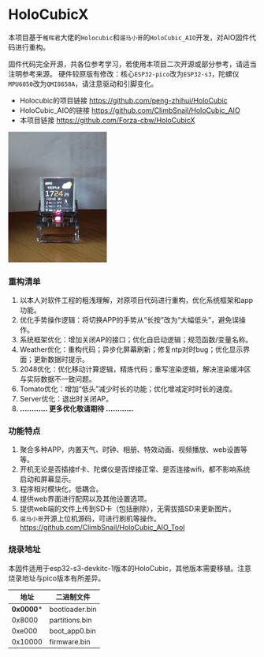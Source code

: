 # HoloCubicX

本项目基于`稚晖君`大佬的`Holocubic`和`遛马小哥`的`HoloCubic_AIO`开发，对AIO固件代码进行重构。

固件代码完全开源，共各位参考学习，若使用本项目二次开源或部分参考，请适当注明参考来源。
硬件较原版有修改：核心`ESP32-pico`改为`ESP32-s3`，陀螺仪`MPU6050`改为`QMI8658A`，请注意驱动和引脚变化。

* Holocubic的项目链接 https://github.com/peng-zhihui/HoloCubic
* HoloCubic_AIO的链接 https://github.com/ClimbSnail/HoloCubic_AIO
* 本项目链接 https://github.com/Forza-cbw/HoloCubicX

<img src="https://github.com/Forza-cbw/HoloCubicX/blob/master/src/resource/%E6%95%88%E6%9E%9C%E5%9B%BE.jpg" width="200" />

### 重构清单
1. 以本人对软件工程的粗浅理解，对原项目代码进行重构，优化系统框架和app功能。
2. 优化手势操作逻辑：将切换APP的手势从“长按”改为“大幅低头”，避免误操作。
3. 系统框架优化：增加关闭AP的接口；优化自启动逻辑；规范函数/变量名称。
4. Weather优化：重构代码；异步化屏幕刷新；修复ntp对时bug；优化显示界面；更新数据时提示。
5. 2048优化：优化移动计算逻辑，精炼代码；重写渲染逻辑，解决渲染缓冲区与实际数据不一致问题。
6. Tomato优化：增加“低头”减少时长的功能；优化增减定时时长的速度。
7. Server优化：退出时关闭AP。
8. **............ 更多优化敬请期待 ............**

### 功能特点
1. 聚合多种APP，内置天气、时钟、相册、特效动画、视频播放、web设置等等。 
2. 开机无论是否插接tf卡、陀螺仪是否焊接正常、是否连接wifi，都不影响系统启动和屏幕显示。 
3. 程序相对模块化，低耦合。 
4. 提供web界面进行配网以及其他设置选项。 
5. 提供web端的文件上传到SD卡（包括删除），无需拔插SD来更新图片。
6. `遛马小哥`开源上位机源码，可进行刷机等操作。 https://github.com/ClimbSnail/HoloCubic_AIO_Tool

### **烧录地址**
本固件适用于esp32-s3-devkitc-1版本的HoloCubic，其他版本需要移植。注意烧录地址与pico版本有所差异。

|   地址  |  二进制文件   |
|-------|-------|
|  **0x0000***  |  bootloader.bin  |
|  0x8000  |  partitions.bin  |
|  0xe000  |  boot_app0.bin  |
|  0x10000  |  firmware.bin  |